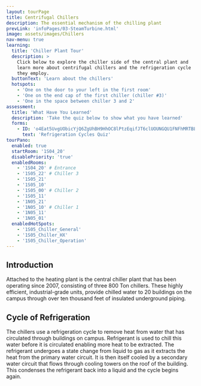 ```yaml
---
layout: tourPage
title: Centrifugal Chillers
description: The essential mechanism of the chilling plant
prevLink: 'infoPages/03-SteamTurbine.html'
image: assets/images/Chillers
nav-menu: true
learning:
  title: 'Chiller Plant Tour'
  description: >
    Click below to explore the chiller side of the central plant and
    learn more about centrifugal chillers and the refrigeration cycle
    they employ.
  buttonText: 'Learn about the chillers'
  hotspots:
    - 'One on the door to your left in the first room'
    - 'One on the end cap of the first chiller (chiller #3)'
    - 'One in the space between chiller 3 and 2'
assessment:
  title: 'What Have You Learned'
  description: 'Take the quiz below to show what you have learned'
  forms:
    - ID: 'o4Eat5UvgUObicYjQ6ZgUhBH9HhOC8lPtzEqifJT6clUOUNGQU1FNFhMRTBLREc1RENEOUwyREtLQy4u'
      text: 'Refrigeration Cycles Quiz'
tourPano:
  enabled: true
  startRoom: '1S04_20'
  disablePriority: 'true'
  enabledRooms:
    - '1S04_20' # Entrance
    - '1S05_22' # Chiller 3
    - '1S05_21'
    - '1S05_10'
    - '1S05_00' # Chiller 2
    - '1S05_11'
    - '1N05_21'
    - '1N05_10' # Chiller 1
    - '1N05_11'
    - '1N05_01'
  enabledHotSpots:
    - '1S05_Chiller_General'
    - '1S05_Chiller_HX'
    - '1S05_Chiller_Operation'
---
```

## Introduction
Attached to the heating plant is the central chiller plant that has been operating since 2007, consisting of three 800 Ton chillers. These highly efficient, industrial-grade units, provide chilled water to 20 buildings on the campus through over ten thousand feet of insulated underground piping.

## Cycle of Refrigeration
The chillers use a refrigeration cycle to remove heat from water that has circulated through buildings on campus. Refrigerant is used to chill this water before it is circulated enabling more heat to be extracted. The refrigerant undergoes a state change from liquid to gas as it extracts the heat from the primary water circuit. It is then itself cooled by a secondary water circuit that flows through cooling towers on the roof of the building. This condenses the refrigerant back into a liquid and the cycle begins again.
